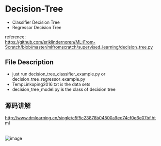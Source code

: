 # Decision-Tree
*  Classifier Decision Tree 
*  Regressor Decision Tree

reference:<br>
https://github.com/eriklindernoren/ML-From-Scratch/blob/master/mlfromscratch/supervised_learning/decision_tree.py<br>

File Description
------
*  just run decision_tree_classifier_example.py or decision_tree_regressor_example.py<br>
*  TempLinkoping2016.txt is the data sets<br>
*  decision_tree_model.py is the class of decision tree<br>

源码讲解
------
http://www.dmlearning.cn/single/c5f5c23878b04500a9ed74cf0e6e07bf.html<br>
<br>
<br>
![image](https://github.com/RRdmlearning/Decision-Tree/blob/master/code1.png)
